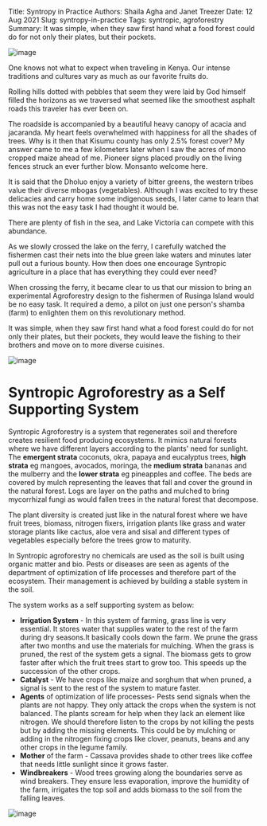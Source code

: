 Title: Syntropy in Practice
Authors: Shaila Agha and Janet Treezer
Date: 12 Aug 2021
Slug: syntropy-in-practice
Tags: syntropic, agroforestry
Summary: It was simple, when they saw first hand what a food forest could do for not only their plates, but their pockets.

![image](/images/blog/syntropy-in-practice1.webp)

One knows not what to expect when traveling in Kenya. Our intense
traditions and cultures vary as much as our favorite fruits do.

Rolling hills dotted with pebbles that seem they were laid by God
himself filled the horizons as we traversed what seemed like the
smoothest asphalt roads this traveler has ever been on.

The roadside is accompanied by a beautiful heavy canopy of acacia and
jacaranda. My heart feels overwhelmed with happiness for all the shades
of trees. Why is it then that Kisumu county has only 2.5% forest cover?
My answer came to me a few kilometers later when I saw the acres of mono
cropped maize ahead of me. Pioneer signs placed proudly on the living
fences struck an ever further blow. Monsanto welcome here.

It is said that the Dholuo enjoy a variety of bitter greens, the western
tribes value their diverse mbogas (vegetables). Although I was excited
to try these delicacies and carry home some indigenous seeds, I later
came to learn that this was not the easy task I had thought it would be.

There are plenty of fish in the sea, and Lake Victoria can compete with
this abundance.

As we slowly crossed the lake on the ferry, I carefully watched the
fishermen cast their nets into the blue green lake waters and minutes
later pull out a furious bounty. How then does one encourage Syntropic
agriculture in a place that has everything they could ever need?

When crossing the ferry, it became clear to us that our mission to bring
an experimental Agroforestry design to the fishermen of Rusinga Island
would be no easy task. It required a demo, a pilot on just one person's
shamba (farm) to enlighten them on this revolutionary method.

It was simple, when they saw first hand what a food forest could do for
not only their plates, but their pockets, they would leave the fishing
to their brothers and move on to more diverse cuisines.

![image](/images/blog/syntropy-in-practice2.webp)

# Syntropic Agroforestry as a Self Supporting System

Syntropic Agroforestry is a system that regenerates soil and therefore
creates resilient food producing ecosystems. It mimics natural forests
where we have different layers according to the plants' need for
sunlight. The **emergent strata** coconuts, okra, papaya and eucalyptus
trees, **high strata** eg mangoes, avocados, moringa, the **medium
strata** bananas and the mulberry and the **lower strata** eg pineapples
and coffee. The beds are covered by mulch representing the leaves that
fall and cover the ground in the natural forest. Logs are layer on the
paths and mulched to bring mycorrhizal fungi as would fallen trees in
the natural forest that decompose.

The plant diversity is created just like in the natural forest where we
have fruit trees, biomass, nitrogen fixers, irrigation plants like grass
and water storage plants like cactus, aloe vera and sisal and different
types of vegetables especially before the trees grow to maturity.

In Syntropic agroforestry no chemicals are used as the soil is built
using organic matter and bio. Pests or diseases are seen as agents of
the department of optimization of life processes and therefore part of
the ecosystem. Their management is achieved by building a stable system
in the soil.

The system works as a self supporting system as below:

- **Irrigation System** - In this system of farming, grass line is
  very essential. It stores water that supplies water to the rest of
  the farm during dry seasons.It basically cools down the farm. We
  prune the grass after two months and use the materials for mulching.
  When the grass is pruned, the rest of the system gets a signal. The
  biomass gets to grow faster after which the fruit trees start to
  grow too. This speeds up the succession of the other crops.
- **Catalyst** - We have crops like maize and sorghum that when
  pruned, a signal is sent to the rest of the system to mature faster.
- **Agents** of optimization of life processes- Pests send signals
  when the plants are not happy. They only attack the crops when the
  system is not balanced. The plants scream for help when they lack an
  element like nitrogen. We should therefore listen to the crops by
  not killing the pests but by adding the missing elements. This could
  be by mulching or adding in the nitrogen fixing crops like clover,
  peanuts, beans and any other crops in the legume family.
- **Mother** of the farm - Cassava provides shade to other trees like
  coffee that needs little sunlight since it grows faster.
- **Windbreakers** - Wood trees growing along the boundaries serve as
  wind breakers. They ensure less evaporation, improve the humidity of
  the farm, irrigates the top soil and adds biomass to the soil from
  the falling leaves.

![image](/images/blog/syntropy-in-practice3.webp)
